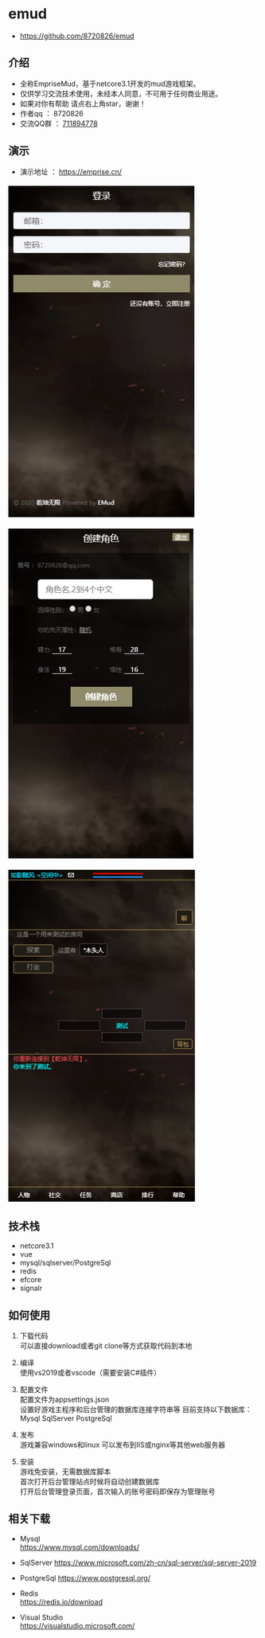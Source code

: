 # emud
* https://github.com/8720826/emud

## 介绍
* 全称EmpriseMud，基于netcore3.1开发的mud游戏框架。  
* 仅供学习交流技术使用，未经本人同意，不可用于任何商业用途。  
* 如果对你有帮助 请点右上角star，谢谢！  
* 作者qq ：   8720826
* 交流QQ群 ： <a target="_blank" href="//shang.qq.com/wpa/qunwpa?idkey=d1a2ea0e22e7dd1bdf325d2ff69b36004cc8f8f7ef643ab10a5aac257ad9a613">711894778</a>


## 演示
* 演示地址 ： https://emprise.cn/



####  ![登录页面](https://raw.githubusercontent.com/8720826/emud/master/doc/login.png)
####  ![创建角色](https://raw.githubusercontent.com/8720826/emud/master/doc/player.png)
####  ![游戏界面](https://raw.githubusercontent.com/8720826/emud/master/doc/game.png)

## 技术栈
* netcore3.1
* vue
* mysql/sqlserver/PostgreSql
* redis
* efcore
* signalr

## 如何使用
1.  下载代码  
    可以直接download或者git clone等方式获取代码到本地   

2.  编译  
    使用vs2019或者vscode（需要安装C#插件）
	
3.  配置文件  
    配置文件为appsettings.json  
    设置好游戏主程序和后台管理的数据库连接字符串等
    目前支持以下数据库：
    Mysql
    SqlServer
    PostgreSql
    
4.  发布  
    游戏兼容windows和linux
    可以发布到IIS或nginx等其他web服务器
     
5.  安装  
	游戏免安装，无需数据库脚本  
	首次打开后台管理站点时候将自动创建数据库  
    打开后台管理登录页面，首次输入的账号密码即保存为管理账号  

##  相关下载
* Mysql   
https://www.mysql.com/downloads/   

* SqlServer
https://www.microsoft.com/zh-cn/sql-server/sql-server-2019   

* PostgreSql
https://www.postgresql.org/   

* Redis  
https://redis.io/download   

* Visual Studio    
https://visualstudio.microsoft.com/




	


    
